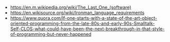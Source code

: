 * <https://en.m.wikipedia.org/wiki/The_Last_One_(software)>
* <https://en.wikisource.org/wiki/Ironman_language_requirements>
* https://www.quora.com/If-one-starts-with-a-state-of-the-art-object-oriented-programming-from-the-late-80s-and-early-90s-Smalltalk-Self-CLOS-what-could-have-been-the-next-breakthrough-in-that-style-of-programming-but-never-happened